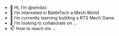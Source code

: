 - 👋 Hi, I’m @windzc
- 👀 I’m interested in BattleTech a Mech World
- 🌱 I’m currently learning building a RTS Mech Game
- 💞️ I’m looking to collaborate on ...
- 📫 How to reach me ...

<!---
windzc/windzc is a ✨ special ✨ repository because its `README.md` (this file) appears on your GitHub profile.
You can click the Preview link to take a look at your changes.
--->

